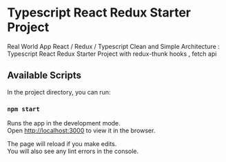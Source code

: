 # Typescript React Redux Starter Project

Real World App React / Redux / Typescript Clean and Simple Architecture : Typescript React Redux Starter Project with redux-thunk hooks , fetch api


## Available Scripts

In the project directory, you can run:

### `npm start`

Runs the app in the development mode.\
Open [http://localhost:3000](http://localhost:3000) to view it in the browser.

The page will reload if you make edits.\
You will also see any lint errors in the console.
